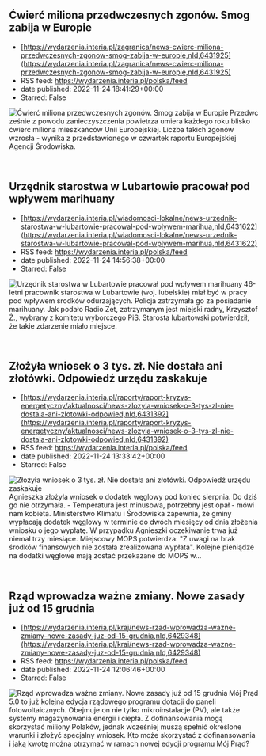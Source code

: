 ## Ćwierć miliona przedwczesnych zgonów. Smog zabija w Europie
 - [https://wydarzenia.interia.pl/zagranica/news-cwierc-miliona-przedwczesnych-zgonow-smog-zabija-w-europie,nId,6431925](https://wydarzenia.interia.pl/zagranica/news-cwierc-miliona-przedwczesnych-zgonow-smog-zabija-w-europie,nId,6431925)
 - RSS feed: https://wydarzenia.interia.pl/polska/feed
 - date published: 2022-11-24 18:41:29+00:00
 - Starred: False

<p><a href="https://wydarzenia.interia.pl/zagranica/news-cwierc-miliona-przedwczesnych-zgonow-smog-zabija-w-europie,nId,6431925"><img align="left" alt="Ćwierć miliona przedwczesnych zgonów. Smog zabija w Europie" src="https://i.iplsc.com/cwierc-miliona-przedwczesnych-zgonow-smog-zabija-w-europie/000FQK2V2H8QYNF4-C321.jpg" /></a>Przedwcześnie z powodu zanieczyszczenia powietrza umiera każdego roku blisko ćwierć miliona mieszkańców Unii Europejskiej. Liczba takich zgonów wzrosła - wynika z przedstawionego w czwartek raportu Europejskiej Agencji Środowiska. </p><br clear="all" />

## Urzędnik starostwa w Lubartowie pracował pod wpływem marihuany
 - [https://wydarzenia.interia.pl/wiadomosci-lokalne/news-urzednik-starostwa-w-lubartowie-pracowal-pod-wplywem-marihua,nId,6431622](https://wydarzenia.interia.pl/wiadomosci-lokalne/news-urzednik-starostwa-w-lubartowie-pracowal-pod-wplywem-marihua,nId,6431622)
 - RSS feed: https://wydarzenia.interia.pl/polska/feed
 - date published: 2022-11-24 14:56:38+00:00
 - Starred: False

<p><a href="https://wydarzenia.interia.pl/wiadomosci-lokalne/news-urzednik-starostwa-w-lubartowie-pracowal-pod-wplywem-marihua,nId,6431622"><img align="left" alt="Urzędnik starostwa w Lubartowie pracował pod wpływem marihuany " src="https://i.iplsc.com/urzednik-starostwa-w-lubartowie-pracowal-pod-wplywem-marihua/000GE1LM42227R9Y-C321.jpg" /></a>46-letni pracownik starostwa w Lubartowie (woj. lubelskie) miał być w pracy pod wpływem środków odurzających. Policja zatrzymała go za posiadanie marihuany. Jak podało Radio Zet, zatrzymanym jest miejski radny, Krzysztof Ż., wybrany z komitetu wyborczego PiS. Starosta lubartowski potwierdził, że takie zdarzenie miało miejsce.  </p><br clear="all" />

## Złożyła wniosek o 3 tys. zł. Nie dostała ani złotówki. Odpowiedź urzędu zaskakuje
 - [https://wydarzenia.interia.pl/raporty/raport-kryzys-energetyczny/aktualnosci/news-zlozyla-wniosek-o-3-tys-zl-nie-dostala-ani-zlotowki-odpowied,nId,6431392](https://wydarzenia.interia.pl/raporty/raport-kryzys-energetyczny/aktualnosci/news-zlozyla-wniosek-o-3-tys-zl-nie-dostala-ani-zlotowki-odpowied,nId,6431392)
 - RSS feed: https://wydarzenia.interia.pl/polska/feed
 - date published: 2022-11-24 13:33:42+00:00
 - Starred: False

<p><a href="https://wydarzenia.interia.pl/raporty/raport-kryzys-energetyczny/aktualnosci/news-zlozyla-wniosek-o-3-tys-zl-nie-dostala-ani-zlotowki-odpowied,nId,6431392"><img align="left" alt="Złożyła wniosek o 3 tys. zł. Nie dostała ani złotówki. Odpowiedź urzędu zaskakuje" src="https://i.iplsc.com/zlozyla-wniosek-o-3-tys-zl-nie-dostala-ani-zlotowki-odpowied/000GE0D4E8WWTHW6-C321.jpg" /></a>Agnieszka złożyła wniosek o dodatek węglowy pod koniec sierpnia. Do dziś go nie otrzymała. - Temperatura jest minusowa, potrzebny jest opał - mówi nam kobieta. Ministerstwo Klimatu i Środowiska zapewnia, że gminy wypłacają dodatek węglowy w terminie do dwóch miesięcy od dnia złożenia wniosku o jego wypłatę. W przypadku Agnieszki oczekiwanie trwa już niemal trzy miesiące. Miejscowy MOPS potwierdza: &quot;Z uwagi na brak środków finansowych nie została zrealizowana wypłata&quot;. Kolejne pieniądze na dodatki węglowe mają zostać przekazane do MOPS w...</p><br clear="all" />

## Rząd wprowadza ważne zmiany. Nowe zasady już od 15 grudnia
 - [https://wydarzenia.interia.pl/kraj/news-rzad-wprowadza-wazne-zmiany-nowe-zasady-juz-od-15-grudnia,nId,6429348](https://wydarzenia.interia.pl/kraj/news-rzad-wprowadza-wazne-zmiany-nowe-zasady-juz-od-15-grudnia,nId,6429348)
 - RSS feed: https://wydarzenia.interia.pl/polska/feed
 - date published: 2022-11-24 12:06:46+00:00
 - Starred: False

<p><a href="https://wydarzenia.interia.pl/kraj/news-rzad-wprowadza-wazne-zmiany-nowe-zasady-juz-od-15-grudnia,nId,6429348"><img align="left" alt="Rząd wprowadza ważne zmiany. Nowe zasady już od 15 grudnia" src="https://i.iplsc.com/rzad-wprowadza-wazne-zmiany-nowe-zasady-juz-od-15-grudnia/000GDTFM7PXJ0E1W-C321.jpg" /></a>Mój Prąd 5.0 to już kolejna edycja rządowego programu dotacji do paneli fotowoltaicznych. Obejmuje on nie tylko mikroinstalacje (PV), ale także systemy magazynowania energii i ciepła. Z dofinansowania mogą skorzystać miliony Polaków, jednak wcześniej muszą spełnić określone warunki i złożyć specjalny wniosek. Kto może skorzystać z dofinansowania i jaką kwotę można otrzymać w ramach nowej edycji programu Mój Prąd?</p><br clear="all" />
